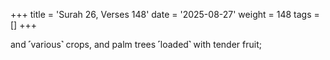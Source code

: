 +++
title = 'Surah 26, Verses 148'
date = '2025-08-27'
weight = 148
tags = []
+++

and ˹various˺ crops, and palm trees ˹loaded˺ with tender fruit;